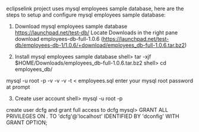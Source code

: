 eclipselink project uses mysql employees sample database, here are the steps to setup and configure mysql employees sample database:

1. Download mysql employees sample database
https://launchpad.net/test-db/
Locate Downloads in the right pane
download employees-db-full-1.0.6  (https://launchpad.net/test-db/employees-db-1/1.0.6/+download/employees_db-full-1.0.6.tar.bz2)

2. Install mysql employees sample database
shell> tar -xjf $HOME/Downloads/employees_db-full-1.0.6.tar.bz2
shell> cd employees_db/

mysql -u root -p -v -v -v -t < employees.sql
enter your mysql root password at prompt

3. Create user account
shell> mysql -u root -p

create user dcfg and grant full access to dcfg
mysql> GRANT ALL PRIVILEGES ON *.* TO 'dcfg'@'localhost' IDENTIFIED BY 'dconfig' WITH GRANT OPTION;


